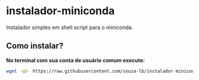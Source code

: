 # instalador-miniconda
Instalador simples em shell script para o miniconda.

<h2>Como instalar?</h2>

<b>No terminal com sua conta de usuário comum execute:</b>

```bash
wget -qO- https://raw.githubusercontent.com/souza-lb/instalador-miniconda/main/instalar | bash
```
